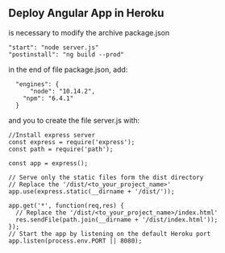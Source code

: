 ## Deploy Angular App in Heroku

is necessary to modify the archive package.json
```
"start": "node server.js"
"postinstall": "ng build --prod"
```

in the end of file package.json, add:
```
  "engines": {
	  "node": "10.14.2",
    "npm": "6.4.1"
  }
```

and you to create the file server.js with:

```Node
//Install express server
const express = require('express');
const path = require('path');
 
const app = express();
 
// Serve only the static files form the dist directory
// Replace the '/dist/<to_your_project_name>'
app.use(express.static(__dirname + '/dist/'));
 
app.get('*', function(req,res) {
  // Replace the '/dist/<to_your_project_name>/index.html'
  res.sendFile(path.join(__dirname + '/dist/index.html'));
});
// Start the app by listening on the default Heroku port
app.listen(process.env.PORT || 8080);
```


